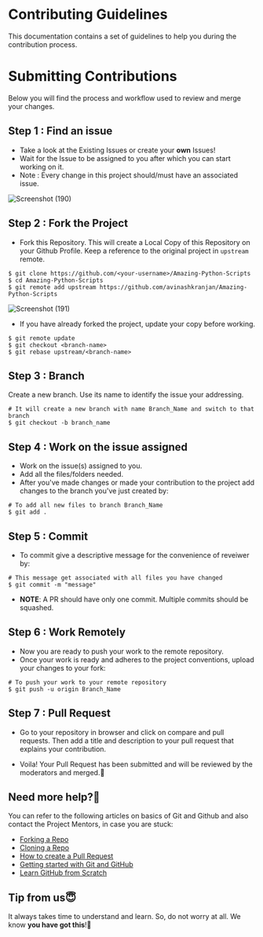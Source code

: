 # Contributing Guidelines

This documentation contains a set of guidelines to help you during the contribution process. 


# Submitting Contributions
Below you will find the process and workflow used to review and merge your changes.
## Step 1 : Find an issue
- Take a look at the Existing Issues or create your **own** Issues!
- Wait for the Issue to be assigned to you after which you can start working on it.
- Note : Every change in this project should/must have an associated issue. 

![Screenshot (190)](https://user-images.githubusercontent.com/55796944/92216403-e1055080-eeb3-11ea-95f6-1b95b90813f5.jpg)

## Step 2 : Fork the Project
- Fork this Repository. This will create a Local Copy of this Repository on your Github Profile. Keep a reference to the original project in `upstream` remote.
```
$ git clone https://github.com/<your-username>/Amazing-Python-Scripts
$ cd Amazing-Python-Scripts
$ git remote add upstream https://github.com/avinashkranjan/Amazing-Python-Scripts
```
![Screenshot (191)](https://user-images.githubusercontent.com/55796944/92216605-23c72880-eeb4-11ea-9b89-e15e0a1f254d.jpg)


- If you have already forked the project, update your copy before working.
```
$ git remote update
$ git checkout <branch-name>
$ git rebase upstream/<branch-name>
```
## Step 3 : Branch
Create a new branch. Use its name to identify the issue your addressing.
```
# It will create a new branch with name Branch_Name and switch to that branch 
$ git checkout -b branch_name
```
## Step 4 : Work on the issue assigned
- Work on the issue(s) assigned to you. 
- Add all the files/folders needed.
- After you've made changes or made your contribution to the project add changes to the branch you've just created by:
```
# To add all new files to branch Branch_Name
$ git add .
```
## Step 5 : Commit
- To commit give a descriptive message for the convenience of reveiwer by:
```
# This message get associated with all files you have changed
$ git commit -m "message"
```
- **NOTE**: A PR should have only one commit. Multiple commits should be squashed.
## Step 6 : Work Remotely
- Now you are ready to push your work to the remote repository.
- Once your work is ready and adheres to the project conventions, upload your changes to your fork:

```
# To push your work to your remote repository
$ git push -u origin Branch_Name
```

## Step 7 : Pull Request
- Go to your repository in browser and click on compare and pull requests. Then add a title and description to your pull request that explains your contribution.

- Voila! Your Pull Request has been submitted and will be reviewed by the moderators and merged.🥳

## Need more help?🤔
You can refer to the following articles on basics of Git and Github and also contact the Project Mentors, in case you are stuck:
- [Forking a Repo](https://help.github.com/en/github/getting-started-with-github/fork-a-repo)
- [Cloning a Repo](https://help.github.com/en/desktop/contributing-to-projects/creating-an-issue-or-pull-request)
- [How to create a Pull Request](https://opensource.com/article/19/7/create-pull-request-github)
- [Getting started with Git and GitHub](https://towardsdatascience.com/getting-started-with-git-and-github-6fcd0f2d4ac6)
- [Learn GitHub from Scratch](https://lab.github.com/githubtraining/introduction-to-github)


## Tip from us😇
It always takes time to understand and learn. So, do not worry at all. We know **you have got this**!💪